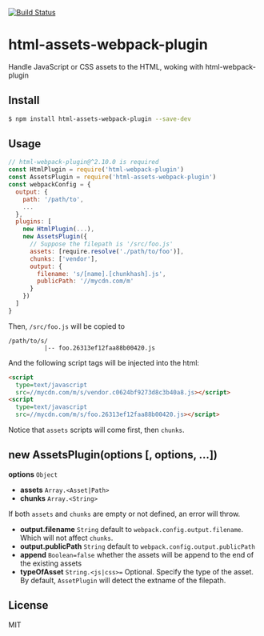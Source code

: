 [![Build Status](https://travis-ci.org/kaelzhang/html-assets-webpack-plugin.svg?branch=master)](https://travis-ci.org/kaelzhang/html-assets-webpack-plugin)
<!-- optional appveyor tst
[![Windows Build Status](https://ci.appveyor.com/api/projects/status/github/kaelzhang/html-assets-webpack-plugin?branch=master&svg=true)](https://ci.appveyor.com/project/kaelzhang/html-assets-webpack-plugin)
-->
<!-- optional npm version
[![NPM version](https://badge.fury.io/js/html-assets-webpack-plugin.svg)](http://badge.fury.io/js/html-assets-webpack-plugin)
-->
<!-- optional npm downloads
[![npm module downloads per month](http://img.shields.io/npm/dm/html-assets-webpack-plugin.svg)](https://www.npmjs.org/package/html-assets-webpack-plugin)
-->
<!-- optional dependency status
[![Dependency Status](https://david-dm.org/kaelzhang/html-assets-webpack-plugin.svg)](https://david-dm.org/kaelzhang/html-assets-webpack-plugin)
-->

# html-assets-webpack-plugin

Handle JavaScript or CSS assets to the HTML, woking with html-webpack-plugin

## Install

```sh
$ npm install html-assets-webpack-plugin --save-dev
```

## Usage

```js
// html-webpack-plugin@^2.10.0 is required
const HtmlPlugin = require('html-webpack-plugin')
const AssetsPlugin = require('html-assets-webpack-plugin')
const webpackConfig = {
  output: {
    path: '/path/to',
    ...
  },
  plugins: [
    new HtmlPlugin(...),
    new AssetsPlugin({
      // Suppose the filepath is '/src/foo.js'
      assets: [require.resolve('./path/to/foo')],
      chunks: ['vendor'],
      output: {
        filename: 's/[name].[chunkhash].js',
        publicPath: '//mycdn.com/m'
      }
    })
  ]
}
```

Then, `/src/foo.js` will be copied to

```
/path/to/s/
          |-- foo.26313ef12faa88b00420.js
```

And the following script tags will be injected into the html:

```html
<script
  type=text/javascript
  src=//mycdn.com/m/s/vendor.c0624bf9273d8c3b40a8.js></script>
<script
  type=text/javascript
  src=//mycdn.com/m/s/foo.26313ef12faa88b00420.js></script>
```

Notice that `assets` scripts will come first, then `chunks`.

## new AssetsPlugin(options [, options, ...])

**options** `Object`

- **assets** `Array.<Asset|Path>`
- **chunks** `Array.<String>`

If both `assets` and `chunks` are empty or not defined, an error will throw.   

- **output.filename** `String` default to `webpack.config.output.filename`. Which will not affect `chunks`.
- **output.publicPath** `String` default to `webpack.config.output.publicPath`
- **append** `Boolean=false` whether the assets will be append to the end of the existing assets
- **typeOfAsset** `String.<js|css>=` Optional. Specify the type of the asset. By default, `AssetPlugin` will detect the extname of the filepath.


## License

MIT
